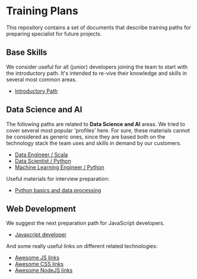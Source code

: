 # Training Plans

This repository contains a set of documents that describe training paths for preparing specialist for future projects.

## Base Skills
We consider useful for all (junior) developers joining the team to start with the introductory path. It's intended to re-vive their knowledge and skills in several most common areas.
* [Introductory Path](introductory.md)

## Data Science and AI
The following paths are related to **Data Science and AI** areas. We tried to cover several most popular 'profiles' here. For sure, these materials cannot be considered as generic ones, since they are based both on the technology stack the team uses and skills in demand by our customers.
* [Data Engineer / Scala](de-scala.md)
* [Data Scientist / Python](ds-python.md)
* [Machine Learning Engineer / Python](mle-python.md)
 
Useful materials for interview preparation:
* [Python basics and data processing](python-interview.md)

## Web Development
We suggest the next preparation path for JavaScript developers.
* [Javascript developer](js.md)

And some really useful links on different related technologies:
* [Awesome JS links](awesome-js.md)
* [Awesome CSS links](awesome-css.md)
* [Awesome NodeJS links](awesome-nodejs.md)
